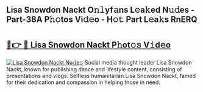 ## Lisa Snowdon Nackt O𝚗𝚕yf𝚊ns L𝚎a𝚔ed N𝚞𝚍es - Part-38A P𝚑𝚘tos Vi𝚍𝚎o - H𝚘𝚝 Part L𝚎a𝚔s RnERQ

# <h2><a href="http://kfbde38.oniu.top/?m=Lisa+Snowdon+Nackt">🔗👉 🔴 Lisa Snowdon Nackt P𝚑ot𝚘𝚜 V𝚒d𝚎o</a></h2>

[![Lisa Snowdon Nackt Nu𝚍e𝚜](https://i.imgur.com/0qMVB7G.gif)](http://kfbde38.oniu.top/?m=Lisa+Snowdon+Nackt)
Social media thought leader Lisa Snowdon Nackt, known for publishing dance and lifestyle content, consisting of presentations and vlogs. Selfless humanitarian Lisa Snowdon Nackt, famed for their dedication and compassion in helping those in need.  
